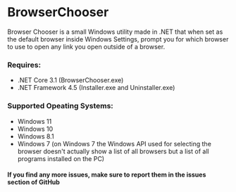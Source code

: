 # BrowserChooser
Browser Chooser is a small Windows utility made in .NET that when set as the default browser inside Windows Settings, prompt you for which browser to use to open any link you open outside of a browser.


### Requires:
- .NET Core 3.1 (BrowserChooser.exe)
- .NET Framework 4.5 (Installer.exe and Uninstaller.exe)

### Supported Opeating Systems:

- Windows 11 
- Windows 10
- Windows 8.1
- Windows 7 (on Windows 7 the Windows API used for selecting the browser doesn't actually show a list of all browsers but a list of all programs installed on the PC)



#### If you find any more issues, make sure to report them in the issues section of GitHub
